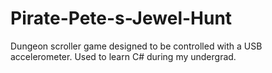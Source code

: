 # Pirate-Pete-s-Jewel-Hunt
Dungeon scroller game designed to be controlled with a USB accelerometer. Used to learn C# during my undergrad.
